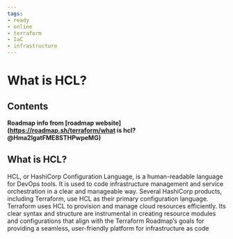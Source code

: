 ```yaml
---
tags:
- ready
- online
- terraform
- IaC
- infrastructure
---
```


# What is HCL?

## Contents

__Roadmap info from [roadmap website](<https://roadmap.sh/terraform/what> is hcl?@Hma2IgatFME8STHPwpeMG)__

## What is HCL?

HCL, or HashiCorp Configuration Language, is a human-readable language for DevOps tools. It is used to code infrastructure management and service orchestration in a clear and manageable way. Several HashiCorp products, including Terraform, use HCL as their primary configuration language. Terraform uses HCL to provision and manage cloud resources efficiently. Its clear syntax and structure are instrumental in creating resource modules and configurations that align with the Terraform Roadmap’s goals for providing a seamless, user-friendly platform for infrastructure as code
